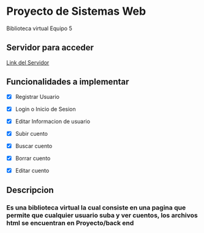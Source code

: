 # Proyecto de Sistemas Web
Biblioteca virtual Equipo 5


## Servidor para acceder
[Link del Servidor](https://main.d3msvwuf5241zy.amplifyapp.com/Proyecto/Front%20end/SitioWeb/index.html) 

## Funcionalidades a implementar
- [x] Registrar Usuario
- [x] Login o Inicio de Sesion
- [x] Editar Informacion de usuario
- [x] Subir cuento
- [x] Buscar cuento
- [x] Borrar cuento
- [x] Editar cuento


## Descripcion

### Es una biblioteca virtual la cual consiste en una pagina que permite que cualquier usuario suba y ver cuentos, los archivos html se encuentran en Proyecto/back end


